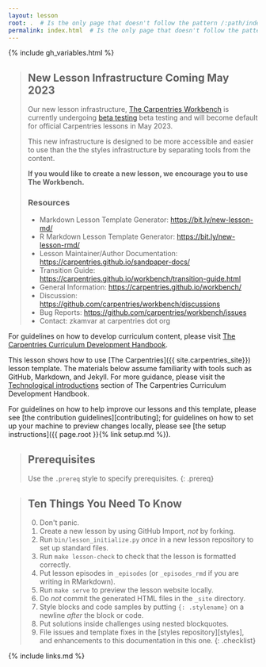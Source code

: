 ```yaml
---
layout: lesson
root: .  # Is the only page that doesn't follow the pattern /:path/index.html
permalink: index.html  # Is the only page that doesn't follow the pattern /:path/index.html
---
```


{% include gh_variables.html %}

> ## New Lesson Infrastructure Coming May 2023
>
> Our new lesson infrastructure, [The Carpentries Workbench](https://carpentries.github.io/workbench/)
> is currently undergoing [beta testing](https://carpentries.github.io/workbench/beta-phase.html)
> beta testing and will become default for official Carpentries lessons in May 2023.
>
> This new infrastructure is designed to be more accessible and easier to use than the the styles
> infrastructure by separating tools from the content.
>
> **If you would like to create a new lesson, we encourage you to use The Workbench.**
>
> ### Resources
> 
> - Markdown Lesson Template Generator: <https://bit.ly/new-lesson-md/>
> - R Markdown Lesson Template Generator: <https://bit.ly/new-lesson-rmd/>
> - Lesson Maintainer/Author Documentation: <https://carpentries.github.io/sandpaper-docs/>
> - Transition Guide: <https://carpentries.github.io/workbench/transition-guide.html>
> - General Information: <https://carpentries.github.io/workbench/>
> - Discussion: <https://github.com/carpentries/workbench/discussions>
> - Bug Reports: <https://github.com/carpentries/workbench/issues>
> - Contact: zkamvar at carpentries dot org


For guidelines on how to develop curriculum content, please visit
[The Carpentries Curriculum Development Handbook][curriculum-handbook].

This lesson shows how to use [The Carpentries]({{ site.carpentries_site}})
lesson template. The materials below assume familiarity with tools such as GitHub, Markdown,
and Jekyll. For more guidance, please visit the [Technological introductions][tech-intro]
section of The Carpentries Curriculum Development Handbook.

For guidelines on how to help improve our lessons and this template,
please see [the contribution guidelines][contributing];
for guidelines on how to set up your machine to preview changes locally,
please see [the setup instructions]({{ page.root }}{% link setup.md %}).

> ## Prerequisites
>
> Use the `.prereq` style to specify prerequisites.
{: .prereq}

> ## Ten Things You Need To Know
>
> 0.  Don't panic.
> 1.  Create a new lesson by using GitHub Import, *not* by forking.
> 2.  Run `bin/lesson_initialize.py` *once* in a new lesson repository to set up standard files.
> 3.  Run `make lesson-check` to check that the lesson is formatted correctly.
> 4.  Put lesson episodes in `_episodes` (or `_episodes_rmd` if you are writing in RMarkdown).
> 5.  Run `make serve` to preview the lesson website locally.
> 6.  Do *not* commit the generated HTML files in the `_site` directory.
> 7.  Style blocks and code samples by putting `{: .stylename}` on a newline *after* the block or
      code.
> 8.  Put solutions inside challenges using nested blockquotes.
> 9.  File issues and template fixes in the [styles repository][styles],
>     and enhancements to this documentation in this one.
{: .checklist}

[curriculum-handbook]: https://carpentries.github.io/curriculum-development/
[tech-intro]: https://carpentries.github.io/curriculum-development/technological-introductions.html

{% include links.md %}


